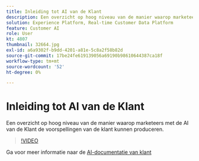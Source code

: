 ```yaml
---
title: Inleiding tot AI van de Klant
description: Een overzicht op hoog niveau van de manier waarop marketeers met de AI van de Klant de voorspellingen van de klant kunnen produceren.
solution: Experience Platform, Real-time Customer Data Platform
feature: Customer AI
role: User
kt: 4807
thumbnail: 32664.jpg
exl-id: a6a9302f-b9dd-4201-a81e-5c8a2f58b82d
source-git-commit: 17be24fe619139056a69190b98610644387ca18f
workflow-type: tm+mt
source-wordcount: '52'
ht-degree: 0%

---
```


# Inleiding tot AI van de Klant

Een overzicht op hoog niveau van de manier waarop marketeers met de AI van de Klant de voorspellingen van de klant kunnen produceren.

>[!VIDEO](https://video.tv.adobe.com/v/32664?quality=12&learn=on)

Ga voor meer informatie naar de [AI-documentatie van klant](https://experienceleague.adobe.com/docs/experience-platform/intelligent-services/customer-ai/overview.html)
